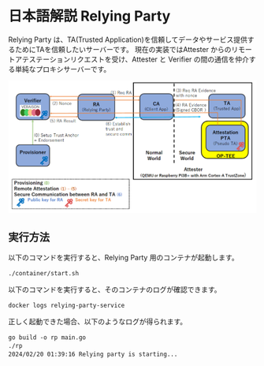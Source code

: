 <!--
-------------------------------------------------------------------------------------------------------------------
-->
# 日本語解説 Relying Party

Relying Party は、TA(Trusted Application)を信頼してデータやサービス提供するためにTAを信頼したいサーバーです。
現在の実装ではAttester からのリモートアテステーションリクエストを受け、Attester と Verifier の間の通信を仲介する単純なプロキシサーバーです。

![](../OPTEE-RA.png)

## 実行方法

以下のコマンドを実行すると、Relying Party 用のコンテナが起動します。
```sh
./container/start.sh
```

以下のコマンドを実行すると、そのコンテナのログが確認できます。　
```sh
docker logs relying-party-service
```

正しく起動できた場合、以下のようなログが得られます。
```txt
go build -o rp main.go
./rp
2024/02/20 01:39:16 Relying party is starting...
```
